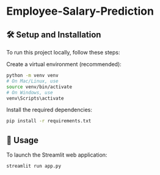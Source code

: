 # Employee-Salary-Prediction
## 🛠️ Setup and Installation
To run this project locally, follow these steps:

Create a virtual environment (recommended):
```bash
python -m venv venv
# On Mac/Linux, use
source venv/bin/activate 
# On Windows, use
venv\Scripts\activate
```
Install the required dependencies:
```bash
pip install -r requirements.txt
```
## 🏃 Usage
To launch the Streamlit web application:
```bash
streamlit run app.py
```
